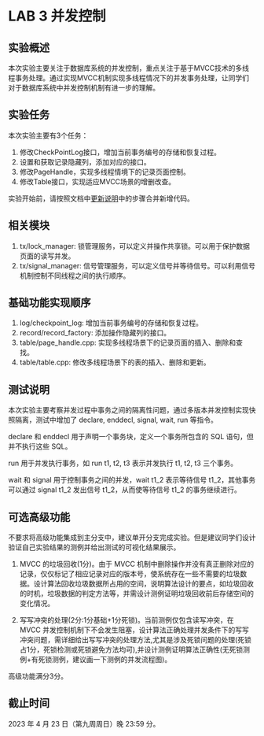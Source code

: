 # LAB 3 并发控制

## 实验概述

本次实验主要关注于数据库系统的并发控制，重点关注于基于MVCC技术的多线程事务处理。通过实现MVCC机制实现多线程情况下的并发事务处理，让同学们对于数据库系统中并发控制机制有进一步的理解。

## 实验任务

本次实验主要有3个任务：
1. 修改CheckPointLog接口，增加当前事务编号的存储和恢复过程。
1. 设置和获取记录隐藏列，添加对应的接口。
2. 修改PageHandle，实现多线程情境下的记录页面控制。
3. 修改Table接口，实现适应MVCC场景的增删改查。

实验开始前，请按照文档中[更新说明](https://thu-db.github.io/dbtrain-tutorial/intro.html#%E6%9B%B4%E6%96%B0%E8%AF%B4%E6%98%8E)中的步骤合并新增代码。

## 相关模块

1. tx/lock_manager: 锁管理服务，可以定义并操作共享锁。可以用于保护数据页面的读写并发。
2. tx/signal_manager: 信号管理服务，可以定义信号并等待信号。可以利用信号机制控制不同线程之间的执行顺序。

## 基础功能实现顺序

1. log/checkpoint_log: 增加当前事务编号的存储和恢复过程。
2. record/record_factory: 添加操作隐藏列的接口。
3. table/page_handle.cpp: 实现多线程场景下的记录页面的插入、删除和查找。
4. table/table.cpp: 修改多线程场景下的表的插入、删除和更新。

## 测试说明

本次实验主要考察并发过程中事务之间的隔离性问题，通过多版本并发控制实现快照隔离，测试中增加了 declare, enddecl, signal, wait, run 等指令。

declare 和 enddecl 用于声明一个事务块，定义一个事务所包含的 SQL 语句，但并不执行这些 SQL。

run 用于并发执行事务，如 run t1, t2, t3 表示并发执行 t1, t2, t3 三个事务。

wait 和 signal 用于控制事务之间的并发，wait t1_2 表示等待信号 t1_2，其他事务可以通过 signal t1_2 发出信号 t1_2，从而使等待信号 t1_2 的事务继续进行。

## 可选高级功能

不要求将高级功能集成到主分支中，建议单开分支完成实验。但是建议同学们设计验证自己实验结果的测例并给出测试的可视化结果展示。

1. MVCC 的垃圾回收(1分)。由于 MVCC 机制中删除操作并没有真正删除对应的记录，仅仅标记了相应记录对应的版本号，使系统存在一些不需要的垃圾数据。设计算法回收垃圾数据所占用的空间，说明算法设计的要点，如垃圾回收的时机，垃圾数据的判定方法等，并需设计测例证明垃圾回收前后存储空间的变化情况。

2. 写写冲突的处理(2分:1分基础+1分死锁)。当前测例仅包含读写冲突，在 MVCC 并发控制机制下不会发生阻塞，设计算法正确处理并发条件下的写写冲突问题，需详细给出写写冲突的处理方法,尤其是涉及死锁问题的处理(死锁占1分，死锁检测或死锁避免方法均可),并设计测例证明算法正确性(无死锁测例+有死锁测例，建议画一下测例的并发流程图)。

高级功能满分3分。

## 截止时间

2023 年 4 月 23 日（第九周周日）晚 23:59 分。
